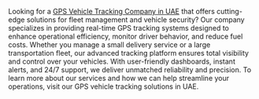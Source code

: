 Looking for a <a href="https://bestgpscompany.ae/">GPS Vehicle Tracking Company in UAE</a> that offers cutting-edge solutions for fleet management and vehicle security? Our company specializes in providing real-time GPS tracking systems designed to enhance operational efficiency, monitor driver behavior, and reduce fuel costs. Whether you manage a small delivery service or a large transportation fleet, our advanced tracking platform ensures total visibility and control over your vehicles. With user-friendly dashboards, instant alerts, and 24/7 support, we deliver unmatched reliability and precision. To learn more about our services and how we can help streamline your operations, visit our GPS vehicle tracking solutions in UAE.
